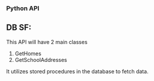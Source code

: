 ### Python API

## DB SF:

This API will have 2 main classes
1. GetHomes 
2. GetSchoolAddresses

It utilizes stored procedures in the database to fetch data.

